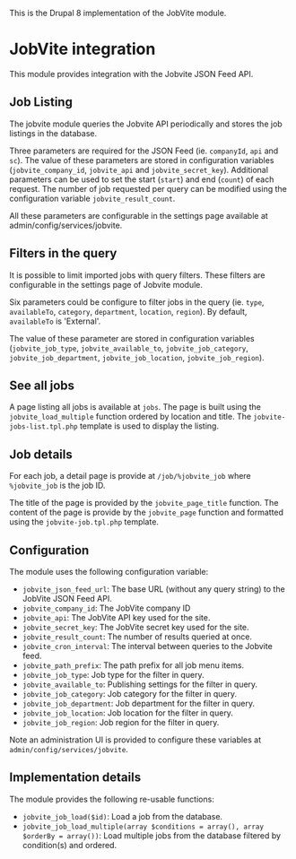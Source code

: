 This is the Drupal 8 implementation of the JobVite module.


JobVite integration
===================

This module provides integration with the Jobvite JSON Feed API.

Job Listing
-----------

The jobvite module queries the Jobvite API periodically and stores the job listings in the database.

Three parameters are required for the JSON Feed (ie. `companyId`, `api` and `sc`). The value of these parameters are
stored in configuration variables (`jobvite_company_id`, `jobvite_api` and `jobvite_secret_key`). Additional parameters
can be used to set the start (`start`) and end (`count`) of each request. The number of job requested per query can be
modified using the configuration variable `jobvite_result_count`.

All these parameters are configurable in the settings page available at admin/config/services/jobvite.

Filters in the query
--------------------

It is possible to limit imported jobs with query filters. These filters are configurable in the settings page
of Jobvite module.

Six parameters could be configure to filter jobs in the query (ie. `type`, `availableTo`, `category`, `department`,
`location`, `region`). By default, `availableTo` is 'External'.

The value of these parameter are stored in configuration variables (`jobvite_job_type`, `jobvite_available_to`,
`jobvite_job_category`, `jobvite_job_department`, `jobvite_job_location`, `jobvite_job_region`).

See all jobs
------------

A page listing all jobs is available at `jobs`. The page is built using the `jobvite_load_multiple`
function ordered by location and title. The `jobvite-jobs-list.tpl.php` template is used to display the listing.

Job details
-----------

For each job, a detail page is provide at `/job/%jobvite_job` where `%jobvite_job` is the job ID.

The title of the page is provided by the `jobvite_page_title` function. The content of the page is provide by the
`jobvite_page` function and formatted using the `jobvite-job.tpl.php` template.

Configuration
-------------

The module uses the following configuration variable:

- `jobvite_json_feed_url`: The base URL (without any query string) to the JobVite JSON Feed API.
- `jobvite_company_id`: The JobVite company ID
- `jobvite_api`: The JobVite API key used for the site.
- `jobvite_secret_key`: The JobVite secret key used for the site.
- `jobvite_result_count`: The number of results queried at once.
- `jobvite_cron_interval`: The interval between queries to the Jobvite feed.
- `jobvite_path_prefix`: The path prefix for all job menu items.
- `jobvite_job_type`: Job type for the filter in query.
- `jobvite_available_to`: Publishing settings for the filter in query.
- `jobvite_job_category`: Job category for the filter in query.
- `jobvite_job_department`: Job department for the filter in query.
- `jobvite_job_location`: Job location for the filter in query.
- `jobvite_job_region`: Job region for the filter in query.

Note an administration UI is provided to configure these variables at `admin/config/services/jobvite`.

Implementation details
----------------------

The module provides the following re-usable functions:
- `jobvite_job_load($id)`: Load a job from the database.
- `jobvite_job_load_multiple(array $conditions = array(), array $orderBy = array())`: Load multiple jobs from the
  database filtered by condition(s) and ordered.




